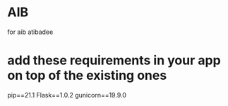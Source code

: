 # AIB
for aib atibadee
# add these requirements in your app on top of the existing ones
pip==21.1
Flask==1.0.2
gunicorn==19.9.0
